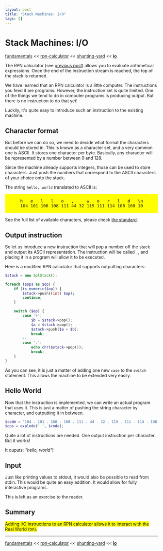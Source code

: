 ```yaml
---
layout: post
title: "Stack Machines: I/O"
tags: []
---
```


# Stack Machines: I/O

[fundamentals](/2013/08/28/stack-machines-fundamentals.html) <<
[rpn-calculator](/2013/12/02/stack-machines-rpn.html) <<
[shunting-yard](/2013/12/03/stack-machines-shunting-yard.html) <<
[**io**](/2013/12/03/stack-machines-io.html)

The RPN calculator (see [previous post](/2013/12/02/stack-machines-rpn.html)) allows you to evaluate arithmetical expressions. Once the end of the instruction stream is reached, the top of the stack is returned.

We have learned that an RPN calculator is a little computer. The instructions you feed it are programs. However, the instruction set is quite limited. One of the things we tend to do in computer programs is producing output. But there is no instruction to do that yet!

Luckily, it's quite easy to introduce such an instruction to the existing machine.

## Character format

But before we can do so, we need to decide what format the characters should be stored in. This is known as a character set, and a very common one is ASCII. It stores one character per byte. Basically, any character will be represented by a number between 0 and 128.

Since the machine already supports integers, those can be used to store characters. Just push the numbers that correspond to the ASCII characters of your choice onto the stack.

The string `hello, world` translated to ASCII is:

<div class="ascii-table"><pre style="background-color: yellow; padding: 15px 50px;">
h   e   l   l   o   ,     w   o   r   l   d   \n
104 101 108 108 111 44 32 119 111 114 108 100 10
</pre></div>

See the full list of available characters, please check [the standard](http://www.unicode.org/charts/PDF/U0000.pdf).

## Output instruction

So let us introduce a new instruction that will pop a number off the stack and output its ASCII representation. The instruction will be called `.`, and placing it in a program will allow it to be executed.

Here is a modified RPN calculator that supports outputting characters:

~~~php
$stack = new SplStack();

foreach ($ops as $op) {
    if (is_numeric($op)) {
        $stack->push((int) $op);
        continue;
    }

    switch ($op) {
        case '+':
            $b = $stack->pop();
            $a = $stack->pop();
            $stack->push($a + $b);
            break;
        // ...
        case '.':
            echo chr($stack->pop());
            break;
    }
}
~~~

As you can see, it is just a matter of adding one new `case` to the `switch` statement. This allows the machine to be extended very easily.

## Hello World

Now that the instruction is implemented, we can write an actual program that uses it. This is just a matter of pushing the string character by character, and outputting it in between.

~~~php
$code = '104 . 101 . 108 . 108 . 111 . 44 . 32 . 119 . 111 . 114 . 108 . 100 . 10 .';
$ops = explode(' ', $code);
~~~

Quite a lot of instructions are needed. One output instruction per character. But it works!

It ouputs: <em>"hello, world"</em>!

## Input

Just like printing values to stdout, it would also be possible to read from stdin. This would be quite an easy addition. It would allow for fully interactive programs.

This is left as an exercise to the reader.

## Summary

<span style="background-color: yellow;">
    Adding I/O instructions to an RPN calculator allows it to interact with the Real World (tm).
</span>

---

[fundamentals](/2013/08/28/stack-machines-fundamentals.html) <<
[rpn-calculator](/2013/12/02/stack-machines-rpn.html) <<
[shunting-yard](/2013/12/03/stack-machines-shunting-yard.html) <<
[**io**](/2013/12/03/stack-machines-io.html)
